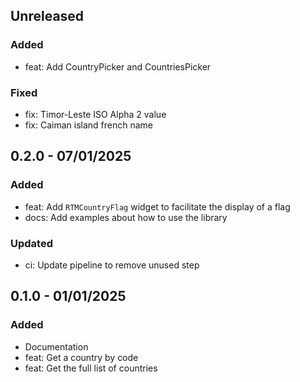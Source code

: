 ## Unreleased
### Added
- feat: Add CountryPicker and CountriesPicker

### Fixed
- fix: Timor-Leste ISO Alpha 2 value
- fix: Caiman island french name

## 0.2.0 - 07/01/2025
### Added
- feat: Add `RTMCountryFlag` widget to facilitate the display of a flag
- docs: Add examples about how to use the library

### Updated
- ci: Update pipeline to remove unused step

## 0.1.0 - 01/01/2025
### Added
- Documentation
- feat: Get a country by code
- feat: Get the full list of countries
